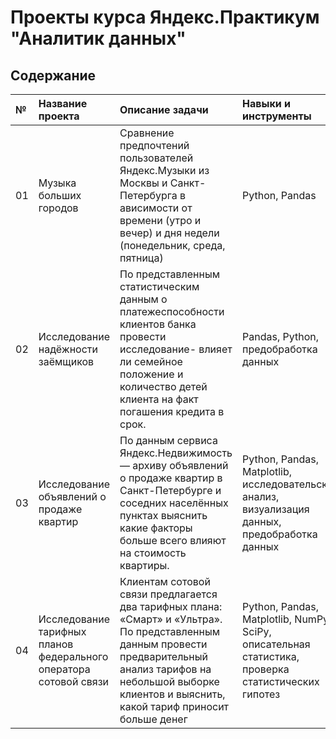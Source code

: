 # Проекты курса Яндекс.Практикум "Аналитик данных"

## Содержание

| №  |Название проекта         | Описание задачи                        | Навыки и инструменты  |
| :-------- | :------------------------------------- | :------------------------- | :---------------------- |
|01|Музыка больших городов|Сравнение предпочтений пользователей Яндекс.Музыки из Москвы и Санкт-Петербурга в ависимости от времени (утро и вечер) и дня недели (понедельник, среда, пятница)|Python, Pandas|
|02|Исследование надёжности заёмщиков|По представленным статистическим данным о платежеспособности клиентов банка провести исследование- влияет ли семейное положение и количество детей клиента на факт погашения кредита в срок.|Pandas, Python, предобработка данных|
|03|Исследование объявлений о продаже квартир|По данным сервиса Яндекс.Недвижимость — архиву объявлений о продаже квартир в Санкт-Петербурге и соседних населённых пунктах выяснить какие факторы больше всего влияют на стоимость квартиры.|Python, Pandas, Matplotlib, исследовательский анализ, визуализация данных, предобработка данных|
|04|Исследование тарифных планов федерального оператора сотовой связи|Клиентам сотовой связи предлагается два тарифных плана: «Смарт» и «Ультра». По представленным данным провести предварительный анализ тарифов на небольшой выборке клиентов и выяснить, какой тариф приносит больше денег|Python, Pandas, Matplotlib, NumPy, SciPy, описательная статистика, проверка статистических гипотез|
